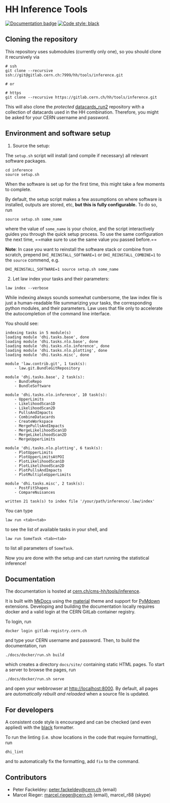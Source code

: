 # HH Inference Tools

[![Documentation badge](https://img.shields.io/badge/Documentation-passing-brightgreen)](http://cms-hh.web.cern.ch/cms-hh/tools/inference/index.html) [![Code style: black](https://img.shields.io/badge/code%20style-black-000000.svg)](https://github.com/psf/black)


## Cloning the repository

This repository uses submodules (currently only one), so you should clone it recursively via

```shell
# ssh
git clone --recursive ssh://git@gitlab.cern.ch:7999/hh/tools/inference.git

# or

# https
git clone --recursive https://gitlab.cern.ch/hh/tools/inference.git
```

This will also clone the *protected* [datacards_run2](https://gitlab.cern.ch/hh/results/datacards_run2) repository with a collection of datacards used in the HH combination.
Therefore, you might be asked for your CERN username and password.


## Environment and software setup

1. Source the setup:

The `setup.sh` script will install (and compile if necessary) all relevant software packages.

```shell
cd inference
source setup.sh
```

When the software is set up for the first time, this might take a few moments to complete.

By default, the setup script makes a few assumptions on where software is installed, outputs are stored, etc, **but this is fully configurable.**
To do so, run

```shell
source setup.sh some_name
```

where the value of `some_name` is your choice, and the script interactively guides you through the quick setup process.
To use the same configuration the next time, ==make sure to use the same value you passed before.==

**Note**: In case you want to reinstall the software stack or combine from scratch, prepend `DHI_REINSTALL_SOFTWARE=1` or `DHI_REINSTALL_COMBINE=1` to the `source` commend, e.g.

```shell
DHI_REINSTALL_SOFTWARE=1 source setup.sh some_name
```


2. Let law index your tasks and their parameters:

```shell
law index --verbose
```

While indexing always sounds somewhat cumbersome, the law index file is just a human-readable file summarizing your tasks, the corresponding python modules, and their parameters.
Law uses that file only to accelerate the autocompletion of the command line interface.

You should see:

```shell
indexing tasks in 5 module(s)
loading module 'dhi.tasks.base', done
loading module 'dhi.tasks.nlo.base', done
loading module 'dhi.tasks.nlo.inference', done
loading module 'dhi.tasks.nlo.plotting', done
loading module 'dhi.tasks.misc', done

module 'law.contrib.git', 1 task(s):
    - law.git.BundleGitRepository

module 'dhi.tasks.base', 2 task(s):
    - BundleRepo
    - BundleSoftware

module 'dhi.tasks.nlo.inference', 10 task(s):
    - UpperLimits
    - LikelihoodScan1D
    - LikelihoodScan2D
    - PullsAndImpacts
    - CombineDatacards
    - CreateWorkspace
    - MergePullsAndImpacts
    - MergeLikelihoodScan1D
    - MergeLikelihoodScan2D
    - MergeUpperLimits

module 'dhi.tasks.nlo.plotting', 6 task(s):
    - PlotUpperLimits
    - PlotUpperLimitsAtPOI
    - PlotLikelihoodScan1D
    - PlotLikelihoodScan2D
    - PlotPullsAndImpacts
    - PlotMultipleUpperLimits

module 'dhi.tasks.misc', 2 task(s):
    - PostFitShapes
    - CompareNuisances

written 21 task(s) to index file '/your/path/inference/.law/index'
```

You can type

```shell
law run <tab><tab>
```

to see the list of available tasks in your shell, and

```shell
law run SomeTask <tab><tab>
```

to list all parameters of `SomeTask`.

Now you are done with the setup and can start running the statistical inference!


## Documentation

The documentation is hosted at [cern.ch/cms-hh/tools/inference](https://cern.ch/cms-hh/tools/inference).

It is built with [MkDocs](https://www.mkdocs.org) using the [material](https://squidfunk.github.io/mkdocs-material) theme and support for [PyMdown](https://facelessuser.github.io/pymdown-extensions) extensions.
Developing and building the documentation locally requires docker and a valid login at the CERN GitLab container registry.

To login, run

```shell
docker login gitlab-registry.cern.ch
```

and type your CERN username and password.
Then, to build the documentation, run

```shell
./docs/docker/run.sh build
```

which creates a directory `docs/site/` containing static HTML pages.
To start a server to browse the pages, run

```shell
./docs/docker/run.sh serve
```

and open your webbrowser at [http://localhost:8000](http://localhost:8000).
By default, all pages are *automatically rebuilt and reloaded* when a source file is updated.


## For developers

A consistent code style is encouraged and can be checked (and even applied) with the [black](https://github.com/psf/black) formatter.

To run the linting (i.e. show locations in the code that require formatting), run

```shell
dhi_lint
```

and to automatically fix the formatting, add `fix` to the command.


## Contributors

- Peter Fackeldey: peter.fackeldey@cern.ch (email)
- Marcel Rieger: marcel.rieger@cern.ch (email), marcel_r88 (skype)

